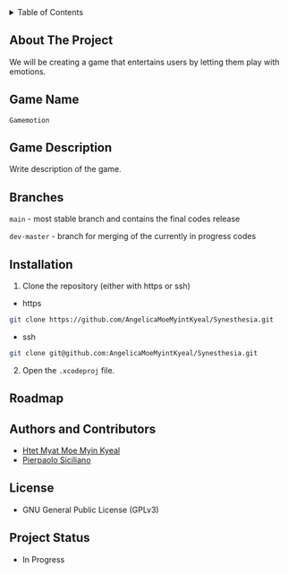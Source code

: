 <details>
  <summary>Table of Contents</summary>
  <ol>
    <li>
      <a href="#about-the-project">About The Project</a>
    </li>
    <li>
      <a href="#game-name">Game Name</a>
    </li>
    <li><a href="#game-description">Game Description</a></li>
    <li><a href="#branches">Branches</a></li>
    <li><a href="#installation">Installation</a></li>
    <li><a href="#roadmap">Roadmap</a></li>
    <li><a href="#authors-and-contributors">Authors and Contributors</a></li>
    <li><a href="#license">License</a></li>
    <li><a href="#project-status">Project Status</a></li>
  </ol>
</details>

## About The Project

 We will be creating a game that entertains users by letting them play with emotions.

## Game Name
`
Gamemotion
`

## Game Description

Write description of the game.

## Branches

`main` - most stable branch and contains the final codes release

`dev-master` - branch for merging of the currently in progress codes

## Installation

1. Clone the repository (either with https or ssh)

  - https

  ```sh
  git clone https://github.com/AngelicaMoeMyintKyeal/Synesthesia.git
  ```

  - ssh
  
  ```sh
  git clone git@github.com:AngelicaMoeMyintKyeal/Synesthesia.git
  ```

2. Open the `.xcodeproj` file.

## Roadmap


## Authors and Contributors

- [Htet Myat Moe Myin Kyeal](https://github.com/AngelicaMoeMyintKyeal)
- [Pierpaolo Siciliano](https://github.com/PierSic-dev)

## License

- GNU General Public License (GPLv3)

## Project Status

- In Progress
